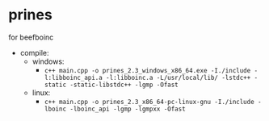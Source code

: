 # prines

for beefboinc

- compile:
    - windows:
        - ```c++ main.cpp -o prines_2.3_windows_x86_64.exe -I./include -l:libboinc_api.a -l:libboinc.a -L/usr/local/lib/ -lstdc++ -static -static-libstdc++ -lgmp -Ofast```
    - linux:
        - ```c++ main.cpp -o prines_2.3_x86_64-pc-linux-gnu -I./include -lboinc -lboinc_api -lgmp -lgmpxx -Ofast```
